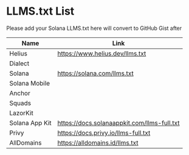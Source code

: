 # LLMS.txt List

Please add your Solana LLMS.txt here will convert to GitHub Gist after

| Name            | Link                              |
|-----------------|-----------------------------------|
| Helius          | https://www.helius.dev/llms.txt  |
| Dialect         |                                   |
| Solana          | https://solana.com/llms.txt      |
| Solana Mobile   |                                   |
| Anchor          |                                   |
| Squads          |                                   |
| LazorKit        |                                   |
| Solana App Kit  | https://docs.solanaappkit.com/llms-full.txt |
| Privy           | https://docs.privy.io/llms-full.txt |
| AllDomains      | https://alldomains.id/llms.txt   |
